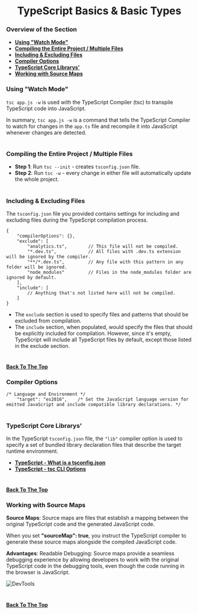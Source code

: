 <h1 align="center">TypeScript Basics & Basic Types</h1>

### Overview of the Section
* **[Using "Watch Mode"](#watch-mode)**
* **[Compiling the Entire Project / Multiple Files](#tsc-init)**
* **[Including & Excluding Files](#including-excluding-files)**
* **[Compiler Options](#compiler-options)**
* **[TypeScript Core Librarys'](#core-lib)**
* **[Working with Source Maps](#working-with-source-maps)**


### 


### <a name="watch-mode">Using "Watch Mode"</a>

``tsc app.js -w`` is used with the TypeScript Compiler (tsc) to transpile TypeScript code into JavaScript. 

In summary, ``tsc app.js -w`` is a command that tells the TypeScript Compiler to watch for changes in the ``app.ts`` file and recompile it into JavaScript whenever changes are detected. 

#
### <a name="tsc-init">Compiling the Entire Project / Multiple Files </a>

- **Step 1**: Run ``tsc --init`` - creates ``tsconfig.json`` file.
- **Step 2**: Run ``tsc -w`` - every change in either file will automatically update the whole project.

#
### <a name="including-excluding-files">Including & Excluding Files</a>

 The ``tsconfig.json`` file you provided contains settings for including and excluding files during the TypeScript compilation process.

```
{
    "compilerOptions": {},
    "exclude": [
        "analytics.ts",        // This file will not be compiled.
        "*.dev.ts",            // All files with .dev.ts extension will be ignored by the compiler.
        "**/*.dev.ts",         // Any file with this pattern in any folder will be ignored.
        "node_modules"         // Files in the node_modules folder are ignored by default.
    ],
    "include": [
        // Anything that's not listed here will not be compiled.
    ]
}
```

- The ``exclude`` section is used to specify files and patterns that should be excluded from compilation.
- The ``include`` section, when populated, would specify the files that should be explicitly included for compilation. However, since it's empty, TypeScript will include all TypeScript files by default, except those listed in the exclude section.
#
**[Back To The Top](#Overview-of-the-Section)**

### Compiler Options
```
/* Language and Environment */
    "target": "es2016",    /* Set the JavaScript language version for emitted JavaScript and include compatible library declarations. */
```
#
### <a name="core-lib">TypeScript Core Librarys'</a>

In the TypeScript ``tsconfig.json`` file, the ``"lib"`` compiler option is used to specify a set of bundled library declaration files that describe the target runtime environment.

- **[TypeScript - What is a tsconfig.json](https://www.typescriptlang.org/docs/handbook/tsconfig-json.html)**
- **[TypeScript - tsc CLI Options](https://www.typescriptlang.org/docs/handbook/compiler-options.html)**

#
**[Back To The Top](#Overview-of-the-Section)**

### Working with Source Maps

**Source Maps**: 
Source maps are files that establish a mapping between the original TypeScript code and the generated JavaScript code. 

When you set **"sourceMap": true**, you instruct the TypeScript compiler to generate these source maps alongside the compiled JavaScript code.

**Advantages**: Readable Debugging: Source maps provide a seamless debugging experience by allowing developers to work with the original TypeScript code in the debugging tools, even though the code running in the browser is JavaScript.

![DevTools]()

#
**[Back To The Top](#Overview-of-the-Section)**
